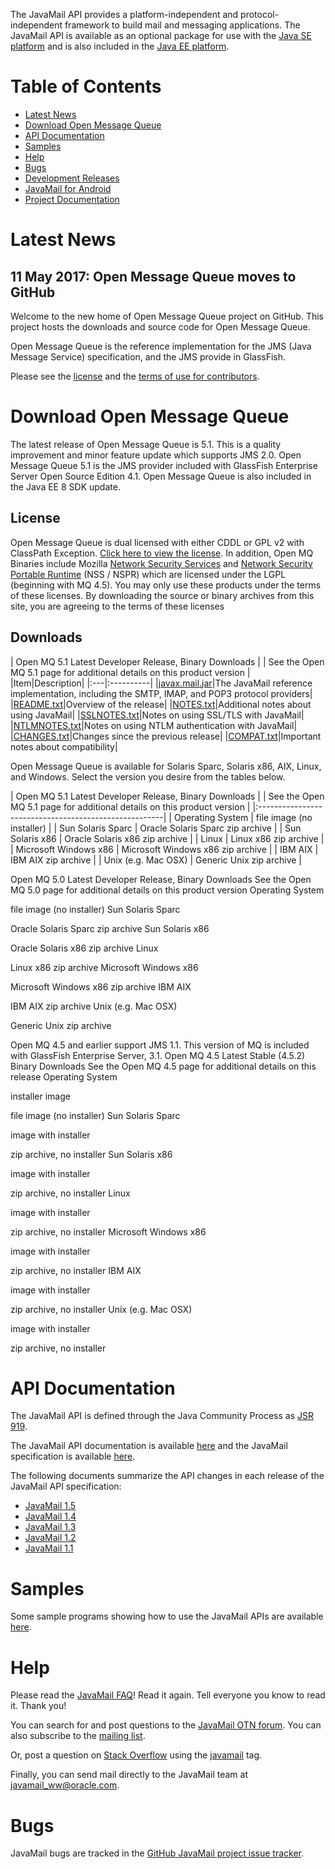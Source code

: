 The JavaMail API provides a platform-independent and
protocol-independent framework to build mail and messaging
applications.
The JavaMail API is available as an optional package for use with the
[Java SE platform](http://www.oracle.com/technetwork/java/javase/index.html)
and is also included in the
[Java EE platform](http://www.oracle.com/technetwork/java/javaee/index.html).

# Table of Contents
* [Latest News](#Latest_News)
* [Download Open Message Queue](#Download_OpenMQ)
* [API Documentation](#API_Documentation)
* [Samples](#Samples)
* [Help](#Help)
* [Bugs](#Bugs)
* [Development Releases](#Development_Releases)
* [JavaMail for Android](#JavaMail_for_Android)
* [Project Documentation](#Project_Documentation)

# <a name="Latest_News"></a>Latest News

## 11 May 2017: Open Message Queue moves to GitHub ##

Welcome to the new home of Open Message Queue project on GitHub.
This project hosts the downloads and source code for Open Message Queue.

Open Message Queue is the reference implementation for the JMS (Java Message Service) specification,
and the JMS provide in GlassFish.

Please see the [license](LICENSE) and the [terms of use for contributors](CONTRIBUTING).

# <a name="Download_OpenMQ"></a>Download Open Message Queue

The latest release of Open Message Queue is 5.1.
This is a quality improvement and minor feature update which supports JMS 2.0.
Open Message Queue 5.1 is the JMS provider included with GlassFish Enterprise Server Open Source Edition 4.1.
Open Message Queue is also included in the Java EE 8 SDK update.

## License

Open Message Queue is dual licensed with either CDDL or GPL v2 with ClassPath Exception. 
[Click here to view the license](LICENSE).
In addition, Open MQ Binaries include Mozilla 
[Network Security Services](http://www.mozilla.org/projects/security/pki/nss) and
[Network Security Portable Runtime](http://www.mozilla.org/projects/nspr)
(NSS / NSPR) which are licensed under the LGPL (beginning with MQ 4.5). 
You may only use these products under the terms of these licenses. 
By downloading the source or binary archives from this site, you are agreeing to the terms of these licenses

## Downloads

| Open MQ 5.1 Latest Developer Release, Binary Downloads |
| See the Open MQ 5.1 page for additional details on this product version |
|Item|Description|
|:---|:----------|
|[javax.mail.jar](https://github.com/javaee/javamail/releases/download/JAVAMAIL-1_5_6/javax.mail.jar)|The JavaMail reference implementation, including the SMTP, IMAP, and POP3 protocol providers|
|[README.txt](docs/README.txt)|Overview of the release|
|[NOTES.txt](docs/NOTES.txt)|Additional notes about using JavaMail|
|[SSLNOTES.txt](docs/SSLNOTES.txt)|Notes on using SSL/TLS with JavaMail|
|[NTLMNOTES.txt](docs/NTLMNOTES.txt)|Notes on using NTLM authentication with JavaMail|
|[CHANGES.txt](docs/CHANGES.txt)|Changes since the previous release|
|[COMPAT.txt](docs/COMPAT.txt)|Important notes about compatibility|


Open Message Queue is available for Solaris Sparc, Solaris x86, AIX, Linux, and Windows. 
Select the version you desire from the tables below.

| Open MQ 5.1 Latest Developer Release, Binary Downloads |
| See the Open MQ 5.1 page for additional details on this product version |
|:------------------------------------------------------|
| Operating System | file image (no installer) | 
| Sun Solaris Sparc | Oracle Solaris Sparc zip archive | 
| Sun Solaris x86 | Oracle Solaris x86 zip archive | 
| Linux | Linux x86 zip archive | 
| Microsoft Windows x86 | Microsoft Windows x86 zip archive | 
| IBM AIX | IBM AIX zip archive | 
| Unix (e.g. Mac OSX) | Generic Unix zip archive |

 
Open MQ 5.0 Latest Developer Release, Binary Downloads
See the Open MQ 5.0 page for additional details on this product version
Operating System
	  	
file image (no installer)
Sun Solaris Sparc
	  	
Oracle Solaris Sparc zip archive
Sun Solaris x86
	  	
Oracle Solaris x86 zip archive
Linux
	  	
Linux x86 zip archive
Microsoft Windows x86
	  	
Microsoft Windows x86 zip archive
IBM AIX
	  	
IBM AIX zip archive
Unix (e.g. Mac OSX)
	  	
Generic Unix zip archive

Open MQ 4.5 and earlier support JMS 1.1. This version of MQ is included with GlassFish Enterprise Server, 3.1.
Open MQ 4.5 Latest Stable (4.5.2) Binary Downloads
See the Open MQ 4.5 page for additional details on this release
Operating System
	
installer image
	
file image (no installer)
Sun Solaris Sparc
	
image with installer
	
zip archive, no installer
Sun Solaris x86
	
image with installer
	
zip archive, no installer
Linux
	
image with installer
	
zip archive, no installer
Microsoft Windows x86
	
image with installer
	
zip archive, no installer
IBM AIX
	
image with installer
	
zip archive, no installer
Unix (e.g. Mac OSX)
	
image with installer
	
zip archive, no installer

# <a name="API_Documentation"></a>API Documentation

The JavaMail API is defined through the Java Community Process as
[JSR 919](http://jcp.org/en/jsr/detail?id=919).

The JavaMail API documentation is available [here](docs/api/) and the
JavaMail specification is available [here](docs/JavaMail-1.5.pdf).

The following documents summarize the API changes in each release of
the JavaMail API specification:

-   [JavaMail 1.5](docs/JavaMail-1.5-changes.txt)
-   [JavaMail 1.4](docs/JavaMail-1.4-changes.txt)
-   [JavaMail 1.3](docs/JavaMail-1.3-changes.txt)
-   [JavaMail 1.2](docs/JavaMail-1.2-changes.txt)
-   [JavaMail 1.1](docs/JavaMail-1.1-changes.txt)

# <a name="Samples"></a>Samples

Some sample programs showing how to use the JavaMail APIs are available
[here](https://github.com/javaee/javamail/releases/download/JAVAMAIL-1_5_6/javamail-samples.zip).

# <a name="Help"></a>Help

Please read the
[JavaMail FAQ](FAQ.html)!
Read it again. Tell everyone you know to read it. Thank you!

You can search for and post questions to the
[JavaMail OTN forum](https://forums.oracle.com/forums/forum.jspa?forumID=975).
You can also subscribe to the
[mailing list](https://javaee.groups.io/g/javamail).

Or, post a question on [Stack Overflow](http://stackoverflow.com/) using the
[javamail](http://stackoverflow.com/questions/tagged/javamail) tag.

Finally, you can send mail directly to the JavaMail team at
<javamail_ww@oracle.com>.

# <a name="Bugs"></a>Bugs

JavaMail bugs are tracked in the
[GitHub JavaMail project issue tracker](https://github.com/javaee/javamail/issues).


